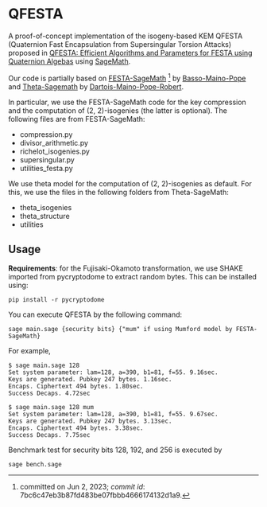 # QFESTA

A proof-of-concept implementation of the isogeny-based KEM
QFESTA (Quaternion Fast Encapsulation from Supersingular Torsion Attacks)
proposed in [QFESTA: Efficient Algorithms and Parameters for FESTA using Quaternion Algebas](https://eprint.iacr.org/2023/1468)
using [SageMath](https://www.sagemath.org).

Our code is partially based on 
[FESTA-SageMath](https://github.com/FESTA-PKE/FESTA-SageMath/tree/main) [^1]
by
[Basso-Maino-Pope](https://link.springer.com/chapter/10.1007/978-981-99-8739-9_4)
and
[Theta-Sagemath](https://github.com/ThetaIsogenies/two-isogenies)
by
[Dartois-Maino-Pope-Robert](https://eprint.iacr.org/2023/1747).

In particular, we use the FESTA-SageMath code for
the key compression
and
the computation of (2, 2)-isogenies
(the latter is optional).
The following files are from FESTA-SageMath:
- compression.py
- divisor_arithmetic.py
- richelot_isogenies.py
- supersingular.py
- utilities_festa.py

[^1]: committed on Jun 2, 2023; *commit id*: 7bc6c47eb3b87fd483be07fbbb4666174132d1a9.

We use theta model for the computation of (2, 2)-isogenies as default.
For this, we use the files in the following folders from Theta-SageMath:
- theta_isogenies
- theta_structure
- utilities

## Usage
**Requirements**:
for the Fujisaki-Okamoto transformation,
we use SHAKE imported from pycryptodome to extract random bytes. This can be installed using:
```
pip install -r pycryptodome
```

You can execute QFESTA by the following command:
```
sage main.sage {security bits} {"mum" if using Mumford model by FESTA-SageMath}
```
For example,
```
$ sage main.sage 128
Set system parameter: lam=128, a=390, b1=81, f=55. 9.16sec.
Keys are generated. Pubkey 247 bytes. 1.16sec.
Encaps. Ciphertext 494 bytes. 1.80sec.
Success Decaps. 4.72sec
```
```
$ sage main.sage 128 mum
Set system parameter: lam=128, a=390, b1=81, f=55. 9.67sec.
Keys are generated. Pubkey 247 bytes. 3.13sec.
Encaps. Ciphertext 494 bytes. 3.38sec.
Success Decaps. 7.75sec
```

Benchmark test for security bits 128, 192, and 256 is executed by
```
sage bench.sage
```

